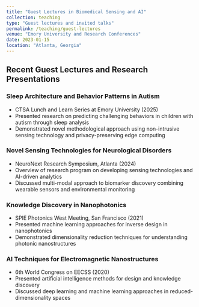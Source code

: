 ```yaml
---
title: "Guest Lectures in Biomedical Sensing and AI"
collection: teaching
type: "Guest lectures and invited talks"
permalink: /teaching/guest-lectures
venue: "Emory University and Research Conferences"
date: 2023-01-15
location: "Atlanta, Georgia"
---
```


## Recent Guest Lectures and Research Presentations

### Sleep Architecture and Behavior Patterns in Autism
* CTSA Lunch and Learn Series at Emory University (2025)
* Presented research on predicting challenging behaviors in children with autism through sleep analysis
* Demonstrated novel methodological approach using non-intrusive sensing technology and privacy-preserving edge computing

### Novel Sensing Technologies for Neurological Disorders
* NeuroNext Research Symposium, Atlanta (2024)
* Overview of research program on developing sensing technologies and AI-driven analytics
* Discussed multi-modal approach to biomarker discovery combining wearable sensors and environmental monitoring

### Knowledge Discovery in Nanophotonics
* SPIE Photonics West Meeting, San Francisco (2021)
* Presented machine learning approaches for inverse design in nanophotonics
* Demonstrated dimensionality reduction techniques for understanding photonic nanostructures

### AI Techniques for Electromagnetic Nanostructures
* 6th World Congress on EECSS (2020)
* Presented artificial intelligence methods for design and knowledge discovery
* Discussed deep learning and machine learning approaches in reduced-dimensionality spaces 